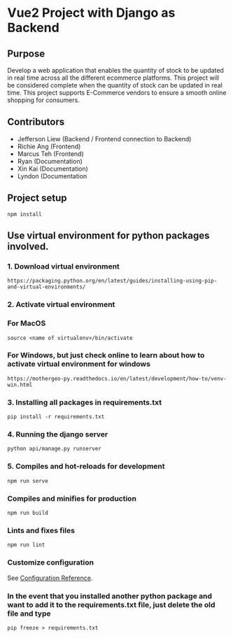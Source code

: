 # Vue2 Project with Django as Backend
## Purpose
Develop a web application that enables the quantity of stock to be updated in real time across all the different ecommerce platforms. This project will be considered complete when the quantity of stock can be updated in real time. This project supports E-Commerce vendors to ensure a smooth online shopping for consumers.

## Contributors
- Jefferson Liew (Backend / Frontend connection to Backend)
- Richie Ang (Frontend)
- Marcus Teh (Frontend)
- Ryan (Documentation)
- Xin Kai (Documentation)
- Lyndon (Documentation

## Project setup
```
npm install
```

## Use virtual environment for python packages involved.
### 1. Download virtual environment
```
https://packaging.python.org/en/latest/guides/installing-using-pip-and-virtual-environments/
```

### 2. Activate virtual environment 

### For MacOS

```
source <name of virtualenv>/bin/activate
```
### For Windows, but just check online to learn about how to activate virtual environment for windows

```
https://mothergeo-py.readthedocs.io/en/latest/development/how-to/venv-win.html
```

### 3. Installing all packages in requirements.txt

```
pip install -r requirements.txt
```

### 4. Running the django server

```
python api/manage.py runserver
```

### 5. Compiles and hot-reloads for development
```
npm run serve
```

### Compiles and minifies for production
```
npm run build
```

### Lints and fixes files
```
npm run lint
```

### Customize configuration
See [Configuration Reference](https://cli.vuejs.org/config/).


### In the event that you installed another python package and want to add it to the requirements.txt file, just delete the old file and type
```
pip freeze > requirements.txt
```
